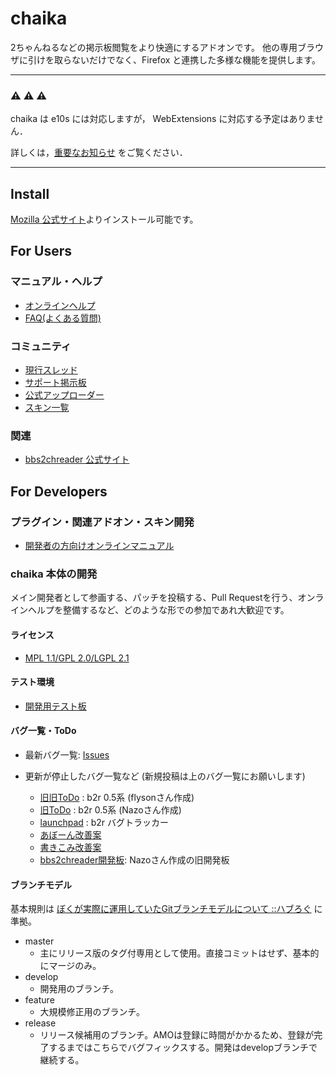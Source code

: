 # chaika

2ちゃんねるなどの掲示板閲覧をより快適にするアドオンです。
他の専用ブラウザに引けを取らないだけでなく、Firefox と連携した多様な機能を提供します。


----

### :warning: :warning: :warning:
chaika は e10s には対応しますが， WebExtensions に対応する予定はありません．

詳しくは，[重要なお知らせ](./NOTICE.md) をご覧ください．

----

## Install

[Mozilla 公式サイト](https://addons.mozilla.org/ja/firefox/addon/chaika/)よりインストール可能です。

## For Users
### マニュアル・ヘルプ
* [オンラインヘルプ](https://github.com/chaika/chaika/wiki)
* [FAQ(よくある質問)](http://bbs2ch.osdn.jp/?page=FAQ)

### コミュニティ
* [現行スレッド](http://refind2ch.org/search?q=chaika)
* [サポート掲示板](http://jbbs.shitaraba.net/computer/44179/)
* [公式アップローダー](http://bbs2ch.osdn.jp/uploader/upload.php)
* [スキン一覧](http://bbs2ch.osdn.jp/?page=Skin%2F0.4.5)

### 関連
* [bbs2chreader 公式サイト](http://bbs2ch.osdn.jp/)

## For Developers
### プラグイン・関連アドオン・スキン開発
* [開発者の方向けオンラインマニュアル](https://github.com/chaika/chaika/wiki#%E9%96%8B%E7%99%BA%E8%80%85%E3%81%AE%E6%96%B9%E5%90%91%E3%81%91)

### chaika 本体の開発
メイン開発者として参画する、パッチを投稿する、Pull Requestを行う、オンラインヘルプを整備するなど、どのような形での参加であれ大歓迎です。

#### ライセンス
- [MPL 1.1/GPL 2.0/LGPL 2.1](https://github.com/chaika/chaika/blob/develop/chaika/license.txt)

#### テスト環境
* [開発用テスト板](http://jbbs.shitaraba.net/computer/43679/)

#### バグ一覧・ToDo
* 最新バグ一覧: [Issues](https://github.com/chaika/chaika/issues?q=is%3Aopen+is%3Aissue+-label%3Afixed)

* 更新が停止したバグ一覧など (新規投稿は上のバグ一覧にお願いします)
  * [旧旧ToDo](https://spreadsheets.google.com/pub?key=pbbe5TFNb21RVxOf7ygNJfg) : b2r 0.5系 (flysonさん作成)
  * [旧ToDo](http://d.hatena.ne.jp/nazodane/20080609/1212999112) : b2r 0.5系 (Nazoさん作成)
  * [launchpad](https://bugs.launchpad.net/bbs2ch) : b2r バグトラッカー
  * [あぼーん改善案](http://bbs2ch.osdn.jp/?page=%A4%A2%A4%DC%A1%BC%A4%F3%B2%FE%C1%B1)
  * [書きこみ改善案](http://bbs2ch.osdn.jp/?page=%BD%F1%A4%AD%B9%FE%A4%DF%B2%FE%C1%B1)
  * [bbs2chreader開発板](http://jbbs.shitaraba.net/computer/41231/): Nazoさん作成の旧開発板

#### ブランチモデル
基本規則は [ぼくが実際に運用していたGitブランチモデルについて ::ハブろぐ](http://havelog.ayumusato.com/develop/git/e513-git_branch_model.html) に準拠。

* master
  - 主にリリース版のタグ付専用として使用。直接コミットはせず、基本的にマージのみ。
* develop
  - 開発用のブランチ。
* feature
  - 大規模修正用のブランチ。
* release
  - リリース候補用のブランチ。AMOは登録に時間がかかるため、登録が完了するまではこちらでバグフィックスする。開発はdevelopブランチで継続する。
